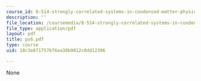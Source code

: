 ```yaml
---
course_id: 8-514-strongly-correlated-systems-in-condensed-matter-physics-fall-2003
description: ''
file_location: /coursemedia/8-514-strongly-correlated-systems-in-condensed-matter-physics-fall-2003/18c3e8717576f6aa38b9812c0dd12396_ps6.pdf
file_type: application/pdf
layout: pdf
title: ps6.pdf
type: course
uid: 18c3e8717576f6aa38b9812c0dd12396

---
```

None